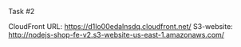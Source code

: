 Task #2

CloudFront URL: https://d1lo00edalnsdq.cloudfront.net/
S3-website: http://nodejs-shop-fe-v2.s3-website-us-east-1.amazonaws.com/
